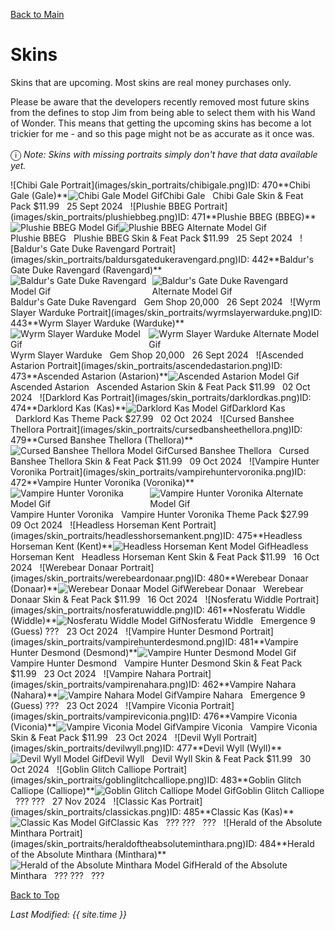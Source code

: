 [Back to Main](index.md)

# Skins

Skins that are upcoming. Most skins are real money purchases only.

Please be aware that the developers recently removed most future skins from the defines to stop Jim from being able to select them with his Wand of Wonder. This means that getting the upcoming skins has become a lot trickier for me - and so this page might not be as accurate as it once was.

<span style="font-size:1.2em;">ⓘ</span> *Note: Skins with missing portraits simply don't have that data available yet.*

<span class="skinTableColumn">
    <span class="skinTableRow">
        <span class="skinTableIcon">
            <span class="tooltipHolder" style="width:max-content">![Chibi Gale Portrait](images/skin_portraits/chibigale.png)<span class="featTooltipContents">ID: 470**Chibi Gale (Gale)**<img src="images/skin_models/chibigale.gif" alt="Chibi Gale Model Gif" style="width:auto;height:auto;max-width:100%;max-height:100%"></span></span>Chibi Gale
        </span>
        <span class="skinTableSource">
            <span style="margin-left: 8px;">Chibi Gale Skin & Feat Pack</span>
        </span>
        <span class="skinTableCost">
            <span style="margin-right: 8px;">$11.99</span>
        </span>
        <span class="skinTableDate">
            <span style="margin-right: 8px;">25 Sept 2024</span>
        </span>
    </span>
    <span class="skinTableRow">
        <span class="skinTableIcon">
            <span class="tooltipHolder" style="width:max-content">![Plushie BBEG Portrait](images/skin_portraits/plushiebbeg.png)<span class="featTooltipContents">ID: 471**Plushie BBEG (BBEG)**<span style="display:flex;flex-direction:row"><img src="images/skin_models/plushiebbeg.gif" alt="Plushie BBEG Model Gif" style="width:auto;height:auto;max-width:100%;max-height:100%"><img src="images/skin_models/plushiebbeg-zombie.gif" alt="Plushie BBEG Alternate Model Gif" style="width:auto;height:auto;max-width:100%;max-height:100%"></span></span></span>Plushie BBEG
        </span>
        <span class="skinTableSource">
            <span style="margin-left: 8px;">Plushie BBEG Skin & Feat Pack</span>
        </span>
        <span class="skinTableCost">
            <span style="margin-right: 8px;">$11.99</span>
        </span>
        <span class="skinTableDate">
            <span style="margin-right: 8px;">25 Sept 2024</span>
        </span>
    </span>
    <span class="skinTableRow">
        <span class="skinTableIcon">
            <span class="tooltipHolder" style="width:max-content">![Baldur's Gate Duke Ravengard Portrait](images/skin_portraits/baldursgatedukeravengard.png)<span class="featTooltipContents">ID: 442**Baldur's Gate Duke Ravengard (Ravengard)**<span style="display:flex;flex-direction:row"><img src="images/skin_models/baldursgatedukeravengard.gif" alt="Baldur's Gate Duke Ravengard Model Gif" style="width:auto;height:auto;max-width:100%;max-height:100%"><img src="images/skin_models/baldursgatedukeravengard-enflamed.gif" alt="Baldur's Gate Duke Ravengard Alternate Model Gif" style="width:auto;height:auto;max-width:100%;max-height:100%"></span></span></span>Baldur's Gate Duke Ravengard
        </span>
        <span class="skinTableSource">
            <span style="margin-left: 8px;">Gem Shop</span>
        </span>
        <span class="skinTableCost">
            <span style="margin-right: 8px;">20,000</span>
        </span>
        <span class="skinTableDate">
            <span style="margin-right: 8px;">26 Sept 2024</span>
        </span>
    </span>
    <span class="skinTableRow">
        <span class="skinTableIcon">
            <span class="tooltipHolder" style="width:max-content">![Wyrm Slayer Warduke Portrait](images/skin_portraits/wyrmslayerwarduke.png)<span class="featTooltipContents">ID: 443**Wyrm Slayer Warduke (Warduke)**<span style="display:flex;flex-direction:row"><img src="images/skin_models/wyrmslayerwarduke.gif" alt="Wyrm Slayer Warduke Model Gif" style="width:auto;height:auto;max-width:100%;max-height:100%"><img src="images/skin_models/wyrmslayerwarduke-flame_tongue.gif" alt="Wyrm Slayer Warduke Alternate Model Gif" style="width:auto;height:auto;max-width:100%;max-height:100%"></span></span></span>Wyrm Slayer Warduke
        </span>
        <span class="skinTableSource">
            <span style="margin-left: 8px;">Gem Shop</span>
        </span>
        <span class="skinTableCost">
            <span style="margin-right: 8px;">20,000</span>
        </span>
        <span class="skinTableDate">
            <span style="margin-right: 8px;">26 Sept 2024</span>
        </span>
    </span>
    <span class="skinTableRow">
        <span class="skinTableIcon">
            <span class="tooltipHolder" style="width:max-content">![Ascended Astarion Portrait](images/skin_portraits/ascendedastarion.png)<span class="featTooltipContents">ID: 473**Ascended Astarion (Astarion)**<img src="images/skin_models/ascendedastarion.gif" alt="Ascended Astarion Model Gif" style="width:auto;height:auto;max-width:100%;max-height:100%"></span></span>Ascended Astarion
        </span>
        <span class="skinTableSource">
            <span style="margin-left: 8px;">Ascended Astarion Skin & Feat Pack</span>
        </span>
        <span class="skinTableCost">
            <span style="margin-right: 8px;">$11.99</span>
        </span>
        <span class="skinTableDate">
            <span style="margin-right: 8px;">02 Oct 2024</span>
        </span>
    </span>
    <span class="skinTableRow">
        <span class="skinTableIcon">
            <span class="tooltipHolder" style="width:max-content">![Darklord Kas Portrait](images/skin_portraits/darklordkas.png)<span class="featTooltipContents">ID: 474**Darklord Kas (Kas)**<img src="images/skin_models/darklordkas.gif" alt="Darklord Kas Model Gif" style="width:auto;height:auto;max-width:100%;max-height:100%"></span></span>Darklord Kas
        </span>
        <span class="skinTableSource">
            <span style="margin-left: 8px;">Darklord Kas Theme Pack</span>
        </span>
        <span class="skinTableCost">
            <span style="margin-right: 8px;">$27.99</span>
        </span>
        <span class="skinTableDate">
            <span style="margin-right: 8px;">02 Oct 2024</span>
        </span>
    </span>
    <span class="skinTableRow">
        <span class="skinTableIcon">
            <span class="tooltipHolder" style="width:max-content">![Cursed Banshee Thellora Portrait](images/skin_portraits/cursedbansheethellora.png)<span class="featTooltipContents">ID: 479**Cursed Banshee Thellora (Thellora)**<img src="images/skin_models/cursedbansheethellora.gif" alt="Cursed Banshee Thellora Model Gif" style="width:auto;height:auto;max-width:100%;max-height:100%"></span></span>Cursed Banshee Thellora
        </span>
        <span class="skinTableSource">
            <span style="margin-left: 8px;">Cursed Banshee Thellora Skin & Feat Pack</span>
        </span>
        <span class="skinTableCost">
            <span style="margin-right: 8px;">$11.99</span>
        </span>
        <span class="skinTableDate">
            <span style="margin-right: 8px;">09 Oct 2024</span>
        </span>
    </span>
    <span class="skinTableRow">
        <span class="skinTableIcon">
            <span class="tooltipHolder" style="width:max-content">![Vampire Hunter Voronika Portrait](images/skin_portraits/vampirehuntervoronika.png)<span class="featTooltipContents">ID: 472**Vampire Hunter Voronika (Voronika)**<span style="display:flex;flex-direction:row"><img src="images/skin_models/vampirehuntervoronika.gif" alt="Vampire Hunter Voronika Model Gif" style="width:auto;height:auto;max-width:100%;max-height:100%"><img src="images/skin_models/vampirehuntervoronika-darklord.gif" alt="Vampire Hunter Voronika Alternate Model Gif" style="width:auto;height:auto;max-width:100%;max-height:100%"></span></span></span>Vampire Hunter Voronika
        </span>
        <span class="skinTableSource">
            <span style="margin-left: 8px;">Vampire Hunter Voronika Theme Pack</span>
        </span>
        <span class="skinTableCost">
            <span style="margin-right: 8px;">$27.99</span>
        </span>
        <span class="skinTableDate">
            <span style="margin-right: 8px;">09 Oct 2024</span>
        </span>
    </span>
    <span class="skinTableRow">
        <span class="skinTableIcon">
            <span class="tooltipHolder" style="width:max-content">![Headless Horseman Kent Portrait](images/skin_portraits/headlesshorsemankent.png)<span class="featTooltipContents">ID: 475**Headless Horseman Kent (Kent)**<img src="images/skin_models/headlesshorsemankent.gif" alt="Headless Horseman Kent Model Gif" style="width:auto;height:auto;max-width:100%;max-height:100%"></span></span>Headless Horseman Kent
        </span>
        <span class="skinTableSource">
            <span style="margin-left: 8px;">Headless Horseman Kent Skin & Feat Pack</span>
        </span>
        <span class="skinTableCost">
            <span style="margin-right: 8px;">$11.99</span>
        </span>
        <span class="skinTableDate">
            <span style="margin-right: 8px;">16 Oct 2024</span>
        </span>
    </span>
    <span class="skinTableRow">
        <span class="skinTableIcon">
            <span class="tooltipHolder" style="width:max-content">![Werebear Donaar Portrait](images/skin_portraits/werebeardonaar.png)<span class="featTooltipContents">ID: 480**Werebear Donaar (Donaar)**<img src="images/skin_models/werebeardonaar.gif" alt="Werebear Donaar Model Gif" style="width:auto;height:auto;max-width:100%;max-height:100%"></span></span>Werebear Donaar
        </span>
        <span class="skinTableSource">
            <span style="margin-left: 8px;">Werebear Donaar Skin & Feat Pack</span>
        </span>
        <span class="skinTableCost">
            <span style="margin-right: 8px;">$11.99</span>
        </span>
        <span class="skinTableDate">
            <span style="margin-right: 8px;">16 Oct 2024</span>
        </span>
    </span>
    <span class="skinTableRow">
        <span class="skinTableIcon">
            <span class="tooltipHolder" style="width:max-content">![Nosferatu Widdle Portrait](images/skin_portraits/nosferatuwiddle.png)<span class="featTooltipContents">ID: 461**Nosferatu Widdle (Widdle)**<img src="images/skin_models/nosferatuwiddle.gif" alt="Nosferatu Widdle Model Gif" style="width:auto;height:auto;max-width:100%;max-height:100%"></span></span>Nosferatu Widdle
        </span>
        <span class="skinTableSource">
            <span style="margin-left: 8px;">Emergence 9 (Guess)</span>
        </span>
        <span class="skinTableCost">
            <span style="margin-right: 8px;">???</span>
        </span>
        <span class="skinTableDate">
            <span style="margin-right: 8px;">23 Oct 2024</span>
        </span>
    </span>
    <span class="skinTableRow">
        <span class="skinTableIcon">
            <span class="tooltipHolder" style="width:max-content">![Vampire Hunter Desmond Portrait](images/skin_portraits/vampirehunterdesmond.png)<span class="featTooltipContents">ID: 481**Vampire Hunter Desmond (Desmond)**<img src="images/skin_models/vampirehunterdesmond.gif" alt="Vampire Hunter Desmond Model Gif" style="width:auto;height:auto;max-width:100%;max-height:100%"></span></span>Vampire Hunter Desmond
        </span>
        <span class="skinTableSource">
            <span style="margin-left: 8px;">Vampire Hunter Desmond Skin & Feat Pack</span>
        </span>
        <span class="skinTableCost">
            <span style="margin-right: 8px;">$11.99</span>
        </span>
        <span class="skinTableDate">
            <span style="margin-right: 8px;">23 Oct 2024</span>
        </span>
    </span>
    <span class="skinTableRow">
        <span class="skinTableIcon">
            <span class="tooltipHolder" style="width:max-content">![Vampire Nahara Portrait](images/skin_portraits/vampirenahara.png)<span class="featTooltipContents">ID: 462**Vampire Nahara (Nahara)**<img src="images/skin_models/vampirenahara.gif" alt="Vampire Nahara Model Gif" style="width:auto;height:auto;max-width:100%;max-height:100%"></span></span>Vampire Nahara
        </span>
        <span class="skinTableSource">
            <span style="margin-left: 8px;">Emergence 9 (Guess)</span>
        </span>
        <span class="skinTableCost">
            <span style="margin-right: 8px;">???</span>
        </span>
        <span class="skinTableDate">
            <span style="margin-right: 8px;">23 Oct 2024</span>
        </span>
    </span>
    <span class="skinTableRow">
        <span class="skinTableIcon">
            <span class="tooltipHolder" style="width:max-content">![Vampire Viconia Portrait](images/skin_portraits/vampireviconia.png)<span class="featTooltipContents">ID: 476**Vampire Viconia (Viconia)**<img src="images/skin_models/vampireviconia.gif" alt="Vampire Viconia Model Gif" style="width:auto;height:auto;max-width:100%;max-height:100%"></span></span>Vampire Viconia
        </span>
        <span class="skinTableSource">
            <span style="margin-left: 8px;">Vampire Viconia Skin & Feat Pack</span>
        </span>
        <span class="skinTableCost">
            <span style="margin-right: 8px;">$11.99</span>
        </span>
        <span class="skinTableDate">
            <span style="margin-right: 8px;">23 Oct 2024</span>
        </span>
    </span>
    <span class="skinTableRow">
        <span class="skinTableIcon">
            <span class="tooltipHolder" style="width:max-content">![Devil Wyll Portrait](images/skin_portraits/devilwyll.png)<span class="featTooltipContents">ID: 477**Devil Wyll (Wyll)**<img src="images/skin_models/devilwyll.gif" alt="Devil Wyll Model Gif" style="width:auto;height:auto;max-width:100%;max-height:100%"></span></span>Devil Wyll
        </span>
        <span class="skinTableSource">
            <span style="margin-left: 8px;">Devil Wyll Skin & Feat Pack</span>
        </span>
        <span class="skinTableCost">
            <span style="margin-right: 8px;">$11.99</span>
        </span>
        <span class="skinTableDate">
            <span style="margin-right: 8px;">30 Oct 2024</span>
        </span>
    </span>
    <span class="skinTableRow">
        <span class="skinTableIcon">
            <span class="tooltipHolder" style="width:max-content">![Goblin Glitch Calliope Portrait](images/skin_portraits/goblinglitchcalliope.png)<span class="featTooltipContents">ID: 483**Goblin Glitch Calliope (Calliope)**<img src="images/skin_models/goblinglitchcalliope.gif" alt="Goblin Glitch Calliope Model Gif" style="width:auto;height:auto;max-width:100%;max-height:100%"></span></span>Goblin Glitch Calliope
        </span>
        <span class="skinTableSource">
            <span style="margin-left: 8px;">???</span>
        </span>
        <span class="skinTableCost">
            <span style="margin-right: 8px;">???</span>
        </span>
        <span class="skinTableDate">
            <span style="margin-right: 8px;">27 Nov 2024</span>
        </span>
    </span>
    <span class="skinTableRow">
        <span class="skinTableIcon">
            <span class="tooltipHolder" style="width:max-content">![Classic Kas Portrait](images/skin_portraits/classickas.png)<span class="featTooltipContents">ID: 485**Classic Kas (Kas)**<img src="images/skin_models/classickas.gif" alt="Classic Kas Model Gif" style="width:auto;height:auto;max-width:100%;max-height:100%"></span></span>Classic Kas
        </span>
        <span class="skinTableSource">
            <span style="margin-left: 8px;">???</span>
        </span>
        <span class="skinTableCost">
            <span style="margin-right: 8px;">???</span>
        </span>
        <span class="skinTableDate">
            <span style="margin-right: 8px;">???</span>
        </span>
    </span>
    <span class="skinTableRow">
        <span class="skinTableIcon">
            <span class="tooltipHolder" style="width:max-content">![Herald of the Absolute Minthara Portrait](images/skin_portraits/heraldoftheabsoluteminthara.png)<span class="featTooltipContents">ID: 484**Herald of the Absolute Minthara (Minthara)**<img src="images/skin_models/heraldoftheabsoluteminthara.gif" alt="Herald of the Absolute Minthara Model Gif" style="width:auto;height:auto;max-width:100%;max-height:100%"></span></span>Herald of the Absolute Minthara
        </span>
        <span class="skinTableSource">
            <span style="margin-left: 8px;">???</span>
        </span>
        <span class="skinTableCost">
            <span style="margin-right: 8px;">???</span>
        </span>
        <span class="skinTableDate">
            <span style="margin-right: 8px;">???</span>
        </span>
    </span>
</span>

[Back to Top](#top)

*Last Modified: {{ site.time }}*